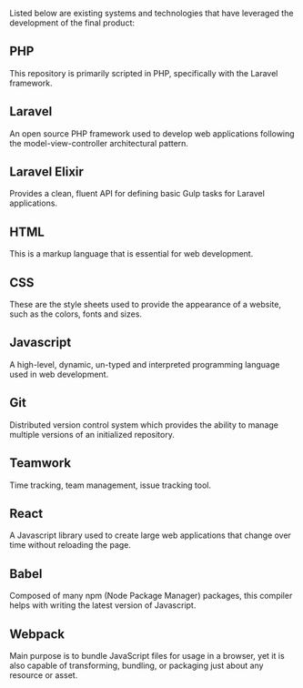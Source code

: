 Listed below are existing systems and technologies that have leveraged the development of the final product:

## PHP

This repository is primarily scripted in PHP, specifically with the Laravel framework.

## Laravel

An open source PHP framework used to develop web applications following the model-view-controller architectural pattern.

## Laravel Elixir

Provides a clean, fluent API for defining basic Gulp tasks for Laravel applications.

## HTML

This is a markup language that is essential for web development.

## CSS

These are the style sheets used to provide the appearance of a website, such as the colors, fonts and sizes.

## Javascript

A high-level, dynamic, un-typed  and interpreted programming language used in web development.

## Git

Distributed version control system which provides the ability to manage multiple versions of an initialized repository.

## Teamwork

Time tracking, team management, issue tracking tool. 

## React

A Javascript library used to create large web applications that change over time without reloading the page.

## Babel

Composed of many npm (Node Package Manager) packages, this compiler helps with writing the latest version of Javascript.

## Webpack

Main purpose is to bundle JavaScript files for usage in a browser, yet it is also capable of transforming, bundling, or packaging just about any resource or asset.

